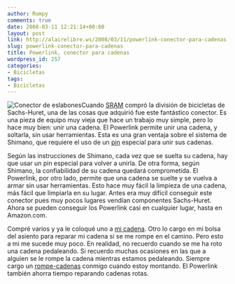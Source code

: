 ```yaml
---
author: Rompy
comments: true
date: 2008-03-11 12:21:14+00:00
layout: post
link: http://alairelibre.ws/2008/03/11/powerlink-conector-para-cadenas
slug: powerlink-conector-para-cadenas
title: Powerlink, conector para cadenas
wordpress_id: 257
categories:
- Bicicletas
tags:
- Bicicletas
---
```


![Conector de eslabones](/wp-content/uploads/powerlink.jpg)Cuando [SRAM](http://www.sram.com/es/) compró la división de bicicletas de Sachs-Huret, una de las cosas que adquirió fue este fantástico conector. Es una pieza de equipo muy vieja que hace un trabajo muy simple, pero lo hace muy bien: unir una cadena. El Powerlink permite unir una cadena, y soltarla, sin usar herramientas. Esta es una gran ventaja sobre el sistema de Shimano, que requiere el uso de un [pin](/wp-content/uploads/connecting-pin.jpg) especial para unir sus cadenas.





Según las instrucciones de Shimano, cada vez que se suelta su cadena, hay que usar un pin especial para volver a unirla. De otra forma, según Shimano, la confiabilidad de su cadena quedará comprometida. El Powerlink, por otro lado, permite que una cadena se suelte y se vuelva a armar sin usar herramientas. Esto hace muy fácil la limpieza de una cadena, más fácil que limpiarla en su lugar. Antes era muy difícil conseguir este conector pues muy pocos lugares vendían componentes Sachs-Huret. Ahora se pueden conseguir los Powerlink casi en cualquier lugar, hasta en Amazon.com.





Compré varios y ya le coloqué uno a [mi cadena](/wp-content/uploads/selector-trasero.JPG). Otro lo cargo en mi bolsa del asiento para reparar mi cadena si se me rompe en el camino. Pero esto a mi me sucede muy poco. En realidad, no recuerdo cuando se me ha roto una cadena pedaleando. Si recuerdo muchas ocasiones en las que a alguien se le rompe la cadena mientras estamos pedaleando. Siempre cargo un [rompe-cadenas](/wp-content/uploads/topeak-alien.jpg) conmigo cuando estoy montando. El Powerlink también ahorra tiempo reparando cadenas rotas.
